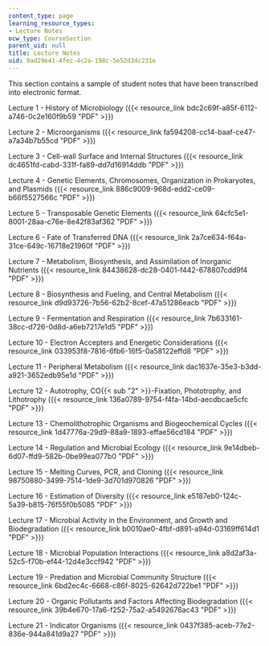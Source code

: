 ```yaml
---
content_type: page
learning_resource_types:
- Lecture Notes
ocw_type: CourseSection
parent_uid: null
title: Lecture Notes
uid: 9ad29e41-4fec-4c2a-198c-5e52d3dc231e
---
```


This section contains a sample of student notes that have been transcribed into electronic format.

Lecture 1 - History of Microbiology ({{< resource_link bdc2c69f-a85f-6112-a746-0c2e160f9b59 "PDF" >}})

Lecture 2 - Microorganisms ({{< resource_link fa594208-cc14-baaf-ce47-a7a34b7b55cd "PDF" >}})

Lecture 3 - Cell-wall Surface and Internal Structures ({{< resource_link dc4651fd-cabd-331f-fa89-dd7d16914ddb "PDF" >}})

Lecture 4 - Genetic Elements, Chromosomes, Organization in Prokaryotes, and Plasmids ({{< resource_link 886c9009-968d-edd2-ce09-b66f5527566c "PDF" >}})

Lecture 5 - Transposable Genetic Elements ({{< resource_link 64cfc5e1-8001-28aa-c76e-8e42f83af362 "PDF" >}})

Lecture 6 - Fate of Transferred DNA ({{< resource_link 2a7ce634-f64a-31ce-649c-16718e21960f "PDF" >}})

Lecture 7 - Metabolism, Biosynthesis, and Assimilation of Inorganic Nutrients ({{< resource_link 84438628-dc28-0401-f442-678807cdd9f4 "PDF" >}})

Lecture 8 - Biosynthesis and Fueling, and Central Metabolism ({{< resource_link d9d93726-7b56-62b2-8cef-47a51286eacb "PDF" >}})

Lecture 9 - Fermentation and Respiration ({{< resource_link 7b633161-38cc-d726-0d8d-a6eb7217e1d5 "PDF" >}})

Lecture 10 - Electron Accepters and Energetic Considerations ({{< resource_link 033953f8-7816-6fb6-16f5-0a58122effd8 "PDF" >}})

Lecture 11 - Peripheral Metabolism ({{< resource_link dac1637e-35e3-b3dd-a921-3652edb95e1d "PDF" >}})

Lecture 12 - Autotrophy, CO{{< sub "2" >}}\-Fixation, Phototrophy, and Lithotrophy ({{< resource_link 136a0789-9754-f4fa-14bd-aecdbcae5cfc "PDF" >}})

Lecture 13 - Chemolithotrophic Organisms and Biogeochemical Cycles ({{< resource_link 1d47776a-29d9-88a9-1893-effae56cd184 "PDF" >}})

Lecture 14 - Regulation and Microbial Ecology ({{< resource_link 9e14dbeb-6d07-ffd9-582b-0be99ea077b0 "PDF" >}})

Lecture 15 - Melting Curves, PCR, and Cloning ({{< resource_link 98750880-3499-7514-1de9-3d701d970826 "PDF" >}})

Lecture 16 - Estimation of Diversity ({{< resource_link e5187eb0-124c-5a39-b815-76f55f0b5085 "PDF" >}})

Lecture 17 - Microbial Activity in the Environment, and Growth and Biodegradation ({{< resource_link b0010ae0-4fbf-d891-a94d-03169ff614d1 "PDF" >}})

Lecture 18 - Microbial Population Interactions ({{< resource_link a8d2af3a-52c5-f70b-ef44-12d4e3ccf942 "PDF" >}})

Lecture 19 - Predation and Microbial Community Structure ({{< resource_link 6bd2ec4c-6668-c86f-8025-62642d722be1 "PDF" >}})

Lecture 20 - Organic Pollutants and Factors Affecting Biodegradation ({{< resource_link 39b4e670-17a6-f252-75a2-a5492676ac43 "PDF" >}})

Lecture 21 - Indicator Organisms ({{< resource_link 0437f385-aceb-77e2-836e-944a841d9a27 "PDF" >}})